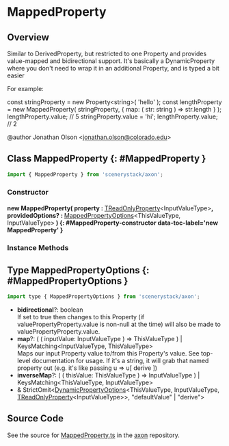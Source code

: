 # MappedProperty

## Overview

Similar to DerivedProperty, but restricted to one Property and provides value-mapped and bidirectional support.
It's basically a DynamicProperty where you don't need to wrap it in an additional Property, and is typed a bit easier

For example:

const stringProperty = new Property&lt;string&gt;( 'hello' );
const lengthProperty = new MappedProperty( stringProperty, {
  map: ( str: string ) =&gt; str.length
} );
lengthProperty.value; // 5
stringProperty.value = 'hi';
lengthProperty.value; // 2

@author Jonathan Olson &lt;jonathan.olson@colorado.edu&gt;

## Class MappedProperty {: #MappedProperty }


```js
import { MappedProperty } from 'scenerystack/axon';
```
### Constructor

#### new MappedProperty( property : <span style="font-weight: 400;">[TReadOnlyProperty](../axon/TReadOnlyProperty.md)&lt;InputValueType&gt;</span>, providedOptions? : <span style="font-weight: 400;">[MappedPropertyOptions](../axon/MappedProperty.md#MappedPropertyOptions)&lt;ThisValueType, InputValueType&gt;</span> ) {: #MappedProperty-constructor data-toc-label='new MappedProperty' }

### Instance Methods





## Type MappedPropertyOptions {: #MappedPropertyOptions }


```js
import type { MappedPropertyOptions } from 'scenerystack/axon';
```


- **bidirectional**?: <span style="color: hsla(calc(var(--md-hue) + 180deg),80%,40%,1);">boolean</span>
<br>  If set to true then changes to this Property (if valuePropertyProperty.value is non-null at the time) will also be
  made to valuePropertyProperty.value.
- **map**?: ( ( inputValue: InputValueType ) =&gt; ThisValueType ) | KeysMatching&lt;InputValueType, ThisValueType&gt;
<br>  Maps our input Property value to/from this Property's value. See top-level documentation for usage.
  If it's a string, it will grab that named property out (e.g. it's like passing u =&gt; u[ derive ])
- **inverseMap**?: ( ( thisValue: ThisValueType ) =&gt; InputValueType ) | KeysMatching&lt;ThisValueType, InputValueType&gt;
- &amp; StrictOmit&lt;[DynamicPropertyOptions](../axon/DynamicProperty.md#DynamicPropertyOptions)&lt;ThisValueType, InputValueType, [TReadOnlyProperty](../axon/TReadOnlyProperty.md)&lt;InputValueType&gt;&gt;, "defaultValue" | "derive"&gt;




## Source Code

See the source for [MappedProperty.ts](https://github.com/phetsims/axon/blob/main/js/MappedProperty.ts) in the [axon](https://github.com/phetsims/axon) repository.
